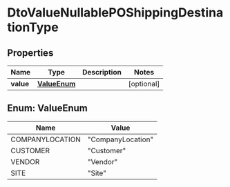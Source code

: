 
# DtoValueNullablePOShippingDestinationType

## Properties
Name | Type | Description | Notes
------------ | ------------- | ------------- | -------------
**value** | [**ValueEnum**](#ValueEnum) |  |  [optional]


<a name="ValueEnum"></a>
## Enum: ValueEnum
Name | Value
---- | -----
COMPANYLOCATION | &quot;CompanyLocation&quot;
CUSTOMER | &quot;Customer&quot;
VENDOR | &quot;Vendor&quot;
SITE | &quot;Site&quot;



